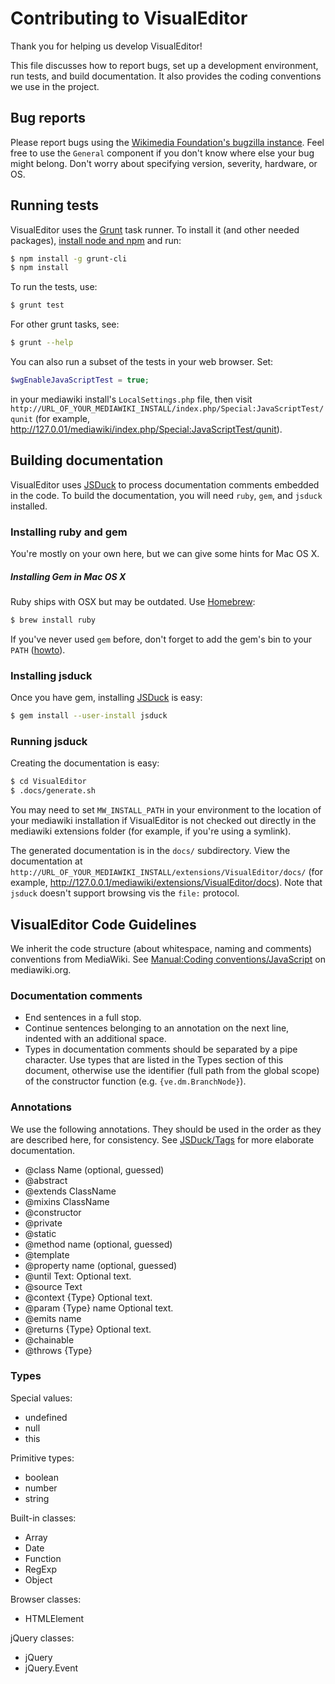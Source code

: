 # Contributing to VisualEditor

Thank you for helping us develop VisualEditor!

This file discusses how to report bugs, set up a development environment,
run tests, and build documentation.  It also provides the coding conventions
we use in the project.

## Bug reports

Please report bugs using the
[Wikimedia Foundation's bugzilla instance](https://bugzilla.wikimedia.org/enter_bug.cgi?product=VisualEditor&component=General).
Feel free to use the `General` component if you don't know where else
your bug might belong.  Don't worry about specifying version,
severity, hardware, or OS.

## Running tests

VisualEditor uses the [Grunt](http://gruntjs.com/) task runner.
To install it (and other needed packages),
[install node and npm](http://nodejs.org/download/) and run:

```sh
$ npm install -g grunt-cli
$ npm install
```

To run the tests, use:
```sh
$ grunt test
```

For other grunt tasks, see:
```sh
$ grunt --help
```

You can also run a subset of the tests in your web browser.  Set:
```php
$wgEnableJavaScriptTest = true;
```
in your mediawiki install's `LocalSettings.php` file, then visit
`http://URL_OF_YOUR_MEDIAWIKI_INSTALL/index.php/Special:JavaScriptTest/qunit`
(for example, http://127.0.01/mediawiki/index.php/Special:JavaScriptTest/qunit).

## Building documentation

VisualEditor uses [JSDuck](https://github.com/senchalabs/jsduck) to
process documentation comments embedded in the code.  To build the
documentation, you will need `ruby`, `gem`, and `jsduck` installed.

### Installing ruby and gem

You're mostly on your own here, but we can give some hints for Mac OS X.

##### Installing Gem in Mac OS X
Ruby ships with OSX but may be outdated. Use [Homebrew](http://mxcl.github.com/homebrew/):
```sh
$ brew install ruby
```

If you've never used `gem` before, don't forget to add the gem's bin to your `PATH` ([howto](http://stackoverflow.com/a/14138490/319266)).

### Installing jsduck

Once you have gem, installing [JSDuck](https://github.com/senchalabs/jsduck) is easy:
```sh
$ gem install --user-install jsduck
```

### Running jsduck

Creating the documentation is easy:
```sh
$ cd VisualEditor
$ .docs/generate.sh
```

You may need to set `MW_INSTALL_PATH` in your environment to the
location of your mediawiki installation if VisualEditor is not
checked out directly in the mediawiki extensions folder (for example,
if you're using a symlink).

The generated documentation is in the `docs/` subdirectory.  View the
documentation at
`http://URL_OF_YOUR_MEDIAWIKI_INSTALL/extensions/VisualEditor/docs/`
(for example, http://127.0.0.1/mediawiki/extensions/VisualEditor/docs).
Note that `jsduck` doesn't support browsing vis the `file:` protocol.

## VisualEditor Code Guidelines

We inherit the code structure (about whitespace, naming and comments) conventions
from MediaWiki. See [Manual:Coding conventions/JavaScript](https://www.mediawiki.org/wiki/Manual:Coding_conventions/JavaScript) on mediawiki.org.

### Documentation comments

* End sentences in a full stop.
* Continue sentences belonging to an annotation on the next line, indented with an
  additional space.
* Types in documentation comments should be separated by a pipe character. Use types
  that are listed in the Types section of this document, otherwise use the identifier
  (full path from the global scope) of the constructor function (e.g. `{ve.dm.BranchNode}`).

### Annotations

We use the following annotations. They should be used in the order as they are described
here, for consistency. See [JSDuck/Tags](https://github.com/senchalabs/jsduck/wiki/Tags) for more elaborate documentation.

* @class Name (optional, guessed)
* @abstract
* @extends ClassName
* @mixins ClassName
* @constructor
* @private
* @static
* @method name (optional, guessed)
* @template
* @property name (optional, guessed)
* @until Text: Optional text.
* @source Text
* @context {Type} Optional text.
* @param {Type} name Optional text.
* @emits name
* @returns {Type} Optional text.
* @chainable
* @throws {Type}

### Types

Special values:
* undefined
* null
* this

Primitive types:
* boolean
* number
* string

Built-in classes:
* Array
* Date
* Function
* RegExp
* Object

Browser classes:
* HTMLElement

jQuery classes:
* jQuery
* jQuery.Event
